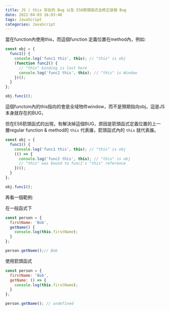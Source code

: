 ```yaml
---
title: JS | this 存在的 Bug 以及 ES6箭頭函式去修正這個 Bug
date: 2022-04-03 16:03:40
tags: JavaScript
categories: JavaScript
---
```

當在function內使用this，而這個function 定義位置在method內，例如:

```jsx
const obj = {
  func1() {
    console.log('func1 this', this); // "this" is obj
    (function func2() {
      // "this" binding is lost here
      console.log('func2 this', this); // "this" is Window
    })();
  }
};

obj.func1();
```

這個functoin內的this指向的會是全域物件window，而不是預期指向obj，這是JS本身就存在的BUG，

但在ES6箭頭函式的出現，有解決掉這個BUG，原因是箭頭函式定義位置的上一層regular function & method的 `this` 代表誰，箭頭函式內的 `this` 就代表誰。

```jsx
const obj = {
  func1() {
    console.log('func1 this', this); // "this" is obj
    (() => {
      console.log('func2 this', this); // "this" is obj
      // "this" was bound to func1's "this" reference
    })();
  }
};

obj.func1();
```

再看一個範例: 

在一般函式下

```jsx
const person = {
  firstName: 'Bob',
  getName() {
    console.log(this.firstName);
  }
};

person.getName();// Bob
```

使用箭頭函式

```jsx
const person = {
  firstName: 'Bob',
  getName: () => {
    console.log(this.firstName);
  }
};

person.getName(); // undefined
```
